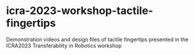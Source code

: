 # icra-2023-workshop-tactile-fingertips
Demonstration videos and design files of tactile fingertips presented in the ICRA2023 Transferability in Robotics workshop
